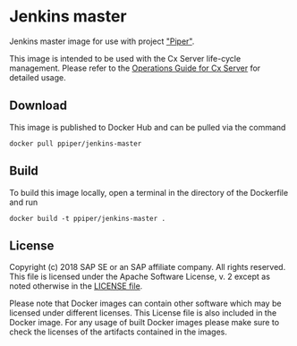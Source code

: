 # Jenkins master

Jenkins master image for use with project ["Piper"](https://github.com/SAP/jenkins-library).

This image is intended to be used with the Cx Server life-cycle management.
Please refer to the [Operations Guide for Cx Server](https://github.com/SAP/devops-docker-images/blob/master/docs/operations/cx-server-operations-guide.md) for detailed usage.

## Download

This image is published to Docker Hub and can be pulled via the command

```
docker pull ppiper/jenkins-master
```

## Build

To build this image locally, open a terminal in the directory of the Dockerfile and run

```
docker build -t ppiper/jenkins-master .
```

## License

Copyright (c) 2018 SAP SE or an SAP affiliate company. All rights reserved.
This file is licensed under the Apache Software License, v. 2 except as noted
otherwise in the [LICENSE file](https://github.com/SAP/devops-docker-images/blob/master/LICENSE).

Please note that Docker images can contain other software which may be licensed under different licenses. This License file is also included in the Docker image. For any usage of built Docker images please make sure to check the licenses of the artifacts contained in the images.
